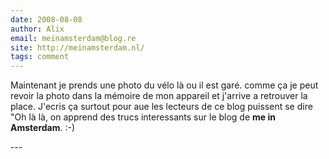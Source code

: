 ```yaml
---
date: 2008-08-08
author: Alix
email: meinamsterdam@blog.re
site: http://meinamsterdam.nl/
tags: comment
---
```


<p>
Maintenant je prends une photo du vélo là ou il est garé. comme ça je peut revoir la photo dans la mémoire de mon appareil et j'arrive a retrouver la place. J'ecris ça surtout pour aue les lecteurs de ce blog puissent se dire "Oh là là, on apprend des trucs interessants sur le blog de <b>me in Amsterdam</b>. :-)
</p>
---
